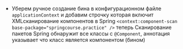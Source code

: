 * Уберем ручное создание бина в конфигурационном файле `applicationContext` и добавим строчку которая включит XMLсканирование компонентов в Spring `<context:component-scan base-package="springcourse.practice" />` теперь Сканирование пакетов Spring обнаружит все классы с `@Component`, аннотация указывает что класс является компонентом (бином) 
